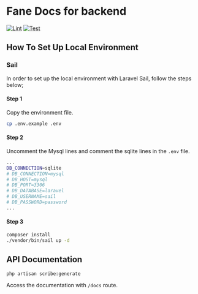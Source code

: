 # Fane Docs for backend

[![Lint](https://github.com/the-cans-group/bzt-turan-publishing-house/actions/workflows/lint.yml/badge.svg)](https://github.com/the-cans-group/bzt-turan-publishing-house/actions/workflows/lint.yml) [![Test](https://github.com/the-cans-group/bzt-turan-publishing-house/actions/workflows/test.yml/badge.svg)](https://github.com/the-cans-group/bzt-turan-publishing-house/actions/workflows/test.yml) 

## How To Set Up Local Environment

### Sail

In order to set up the local environment with Laravel Sail, follow the steps below;

#### Step 1

Copy the environment file.

```bash
cp .env.example .env
```

#### Step 2

Uncomment the Mysql lines and comment the sqlite lines in the `.env` file.

```bash
...
DB_CONNECTION=sqlite
# DB_CONNECTION=mysql
# DB_HOST=mysql
# DB_PORT=3306
# DB_DATABASE=laravel
# DB_USERNAME=sail
# DB_PASSWORD=password
...
```

#### Step 3

```bash
composer install
./vendor/bin/sail up -d
```

## API Documentation

```bash
php artisan scribe:generate
```

Access the documentation with `/docs` route.
